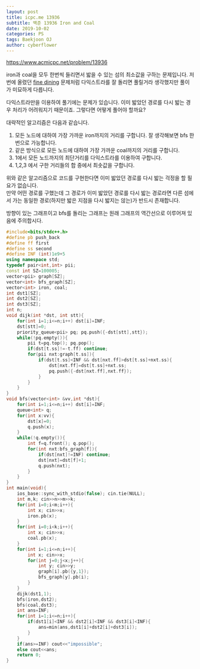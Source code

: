```yaml
---
layout: post
title: icpc.me 13936
subtitle: 백준 13936 Iron and Coal
date: 2019-10-02
categories: PS
tags: Baekjoon OJ
author: cyberflower
---
```


<https://www.acmicpc.net/problem/13936>

iron과 coal을 모두 한번씩 들리면서 밟을 수 있는 섬의 최소값을 구하는 문제입니다. 저번에 올렸던 [fine dining](https://cyberflower.github.io/2019/09/27/icpc16763.html) 문제처럼 다익스트라를 잘 돌리면 풀릴거라 생각했지만 풀이가 미묘하게 다릅니다.

다익스트라만을 이용하여 풀기에는 문제가 있습니다. 이미 밟았던 경로를 다시 밟는 경우 처리가 어려워지기 때문이죠. 그렇다면 어떻게 풀어야 할까요?

대략적인 알고리즘은 다음과 같습니다.
1. 모든 노드에 대하여 가장 가까운 iron까지의 거리를 구합니다. 잘 생각해보면 bfs 한번으로 가능합니다.
2. 같은 방식으로 모든 노드에 대하여 가장 가까운 coal까지의 거리를 구합니다.
3. 1에서 모든 노드까지의 최단거리를 다익스트라를 이용하여 구합니다.
4. 1,2,3 에서 구한 거리들의 합 중에서 최솟값을 구합니다.

위와 같은 알고리즘으로 코드를 구현한다면 이미 밟았던 경로를 다시 밟는 걱정을 할 필요가 없습니다.  
만약 어떤 경로를 구했는데 그 경로가 이미 밟았던 경로를 다시 밟는 경로라면 다른 섬에서 가는 동일한 경로(하지만 밟은 지점을 다시 밟지는 않는)가 반드시 존재합니다.

방향이 있는 그래프이고 bfs를 돌리는 그래프는 원래 그래프의 역간선으로 이루어져 있음에 주의합시다.

```cpp
#include<bits/stdc++.h>
#define pb push_back
#define ff first
#define ss second
#define INF (int)1e9+5
using namespace std;
typedef pair<int,int> pii;
const int SZ=100005;
vector<pii> graph[SZ];
vector<int> bfs_graph[SZ];
vector<int> iron, coal;
int dst1[SZ];
int dst2[SZ];
int dst3[SZ];
int n;
void dijk(int *dst, int stt){
	for(int i=1;i<=n;i++) dst[i]=INF;
	dst[stt]=0;
	priority_queue<pii> pq; pq.push({-dst[stt],stt});
	while(!pq.empty()){
		pii t=pq.top(); pq.pop();
		if(dst[t.ss]!=-t.ff) continue;
		for(pii nxt:graph[t.ss]){
			if(dst[t.ss]<INF && dst[nxt.ff]>dst[t.ss]+nxt.ss){
				dst[nxt.ff]=dst[t.ss]+nxt.ss;
				pq.push({-dst[nxt.ff],nxt.ff});
			}
		}
	}
}
void bfs(vector<int> &vv,int *dst){
	for(int i=1;i<=n;i++) dst[i]=INF;
	queue<int> q;
	for(int x:vv){
		dst[x]=0;
		q.push(x);
	}
	while(!q.empty()){
		int f=q.front(); q.pop();
		for(int nxt:bfs_graph[f]){
			if(dst[nxt]!=INF) continue;
			dst[nxt]=dst[f]+1;
			q.push(nxt);
		}
	}
}
int main(void){
	ios_base::sync_with_stdio(false); cin.tie(NULL);
	int m,k; cin>>n>>m>>k;
	for(int i=0;i<m;i++){
		int x; cin>>x;
		iron.pb(x);
	}
	for(int i=0;i<k;i++){
		int x; cin>>x;
		coal.pb(x);
	}
	for(int i=1;i<=n;i++){
		int x; cin>>x;
		for(int j=0;j<x;j++){
			int y; cin>>y;
			graph[i].pb({y,1});
			bfs_graph[y].pb(i);
		}
	}
	dijk(dst1,1);
	bfs(iron,dst2);
	bfs(coal,dst3);
	int ans=INF;
	for(int i=1;i<=n;i++){
		if(dst1[i]<INF && dst2[i]<INF && dst3[i]<INF){
			ans=min(ans,dst1[i]+dst2[i]+dst3[i]);
		}
	}
	if(ans>=INF) cout<<"impossible";
	else cout<<ans;
	return 0;
}
```
